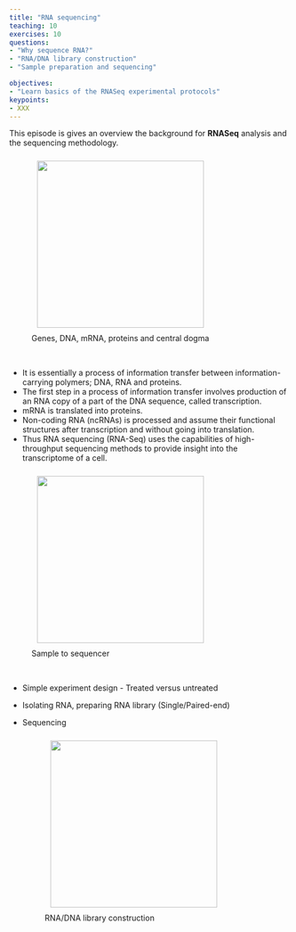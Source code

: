 ```yaml
---
title: "RNA sequencing"
teaching: 10
exercises: 10
questions:
- "Why sequence RNA?"
- "RNA/DNA library construction"
- "Sample preparation and sequencing"

objectives:
- "Learn basics of the RNASeq experimental protocols"
keypoints:
- XXX
---
```



This episode is gives an overview the background for **RNASeq** analysis and the sequencing methodology. 

<figure>
  
  <img src="{{ page.root }}/fig/central_dogma.png" style="margin:10px;height:300px"/>
  
<figcaption> Genes, DNA, mRNA, proteins and central dogma </figcaption>

</figure><br>
  
- It is essentially a process of information transfer between information-carrying polymers; DNA, RNA and proteins.
- The first step in a process of information transfer involves production of an RNA copy of a part of the DNA sequence, called transcription. 
- mRNA is translated into proteins.
- Non-coding RNA (ncRNAs) is processed and assume their functional structures after transcription and without going into translation.
- Thus RNA sequencing (RNA-Seq) uses the capabilities of high-throughput sequencing methods to provide insight into the transcriptome of a cell. 
  

<figure>
  <img src="{{ page.root }}/fig/sample_to_sequencer.png" style="margin:10px;height:300px"/>
    <figcaption> Sample to sequencer </figcaption>
</figure><br>
  
- Simple experiment design - Treated versus untreated
- Isolating RNA, preparing RNA library (Single/Paired-end)
- Sequencing 

  
  <figure>
  
  <img src="{{ page.root }}/fig/chemistry.png" style="margin:10px;height:300px"/>
  <figcaption> RNA/DNA library construction </figcaption>
</figure><br> 





